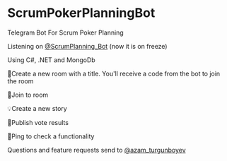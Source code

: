 # ScrumPokerPlanningBot
Telegram Bot For Scrum Poker Planning

Listening on [@ScrumPlanning_Bot](https://t.me/ScrumPlanning_Bot) (now it is on freeze)

Using C#, .NET and MongoDb

🔆Сreate a new room with a title. You'll receive a code from the bot to join the room

🔌Join to room

💡Create a new story

🧾Publish vote results

🏓Ping to check a functionality

Questions and feature requests send to [@azam_turgunboyev](https://tg://user?id=350696802)
